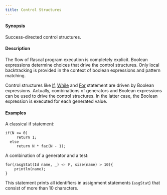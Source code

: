 ```yaml
---
title: Control Structures
---
```


#### Synopsis

Success-directed control structures.

#### Description

The flow of Rascal program execution is completely explicit. Boolean expressions determine choices that drive the control structures. 
Only local backtracking is provided in the context of boolean expressions and pattern matching.

Control structures like [If](../../Rascal/Statements/If), [While](../../Rascal/Statements/While) 
and [For](../../Rascal/Statements/For) statement are driven by Boolean expressions.
Actually, combinations of generators and Boolean expressions can be used to drive the control structures. 
In the latter case, the Boolean expression is executed for each generated value.

#### Examples

A classical if statement:
```rascal
if(N <= 0)
     return 1; 
  else
     return N * fac(N - 1);
```

A combination of a generator and a test:

```rascal
for(/asgStat(Id name, _) <- P, size(name) > 10){
    println(name);
}
```
This statement prints all identifiers in assignment statements (`asgStat`) that consist of more than 10 characters.


